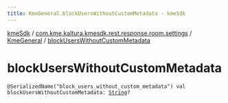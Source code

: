 ```yaml
---
title: KmeGeneral.blockUsersWithoutCustomMetadata - kmeSdk
---
```


[kmeSdk](../../index.html) / [com.kme.kaltura.kmesdk.rest.response.room.settings](../index.html) / [KmeGeneral](index.html) / [blockUsersWithoutCustomMetadata](./block-users-without-custom-metadata.html)

# blockUsersWithoutCustomMetadata

`@SerializedName("block_users_without_custom_metadata") val blockUsersWithoutCustomMetadata: `[`String`](https://kotlinlang.org/api/latest/jvm/stdlib/kotlin/-string/index.html)`?`